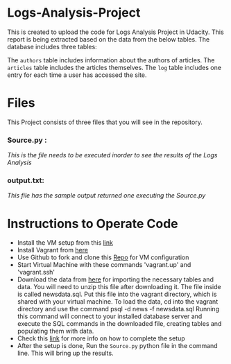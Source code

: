 # Logs-Analysis-Project
This is created to upload the code for Logs Analysis Project in Udacity. 
This report is being extracted based on the data from the below tables. 
The database includes three tables:

The `authors` table includes information about the authors of articles.
The `articles` table includes the articles themselves.
The `log` table includes one entry for each time a user has accessed the site.

# Files
This Project consists of three files that you will see in the repository. 
### Source.py : 
_This is the file needs to be executed inorder to see the results of the Logs Analysis_
### output.txt: 
_This file has the sample output returned one executing the Source.py_


# Instructions to Operate Code
* Install the VM setup from this [link](https://classroom.udacity.com/nanodegrees/nd004/parts/8d3e23e1-9ab6-47eb-b4f3-d5dc7ef27bf0/modules/bc51d967-cb21-46f4-90ea-caf73439dc59/lessons/5475ecd6-cfdb-4418-85a2-f2583074c08d/concepts/14c72fe3-e3fe-4959-9c4b-467cf5b7c3a0)
* Install Vagrant from [here](https://www.vagrantup.com/downloads.html)
* Use Github to fork and clone this [Repo](https://github.com/udacity/fullstack-nanodegree-vm) for VM configuration
* Start Virtual Machine with these commands 'vagrant.up' and 'vagrant.ssh'
* Download the data from [here](https://d17h27t6h515a5.cloudfront.net/topher/2016/August/57b5f748_newsdata/newsdata.zip) for importing the necessary tables and data.
You will need to unzip this file after downloading it. The file inside is called newsdata.sql. Put this file into the vagrant directory, which is shared with your virtual machine.
To load the data, cd into the vagrant directory and use the command psql -d news -f newsdata.sql
Running this command will connect to your installed database server and execute the SQL commands in the downloaded file, creating tables and populating them with data.
* Check this [link](https://classroom.udacity.com/nanodegrees/nd004/parts/8d3e23e1-9ab6-47eb-b4f3-d5dc7ef27bf0/modules/bc51d967-cb21-46f4-90ea-caf73439dc59/lessons/262a84d7-86dc-487d-98f9-648aa7ca5a0f/concepts/a9cf98c8-0325-4c68-b972-58d5957f1a91) for more info on how to complete the setup
* After the setup is done, Run the `Source.py` python file in the command line. This will bring up the results. 
